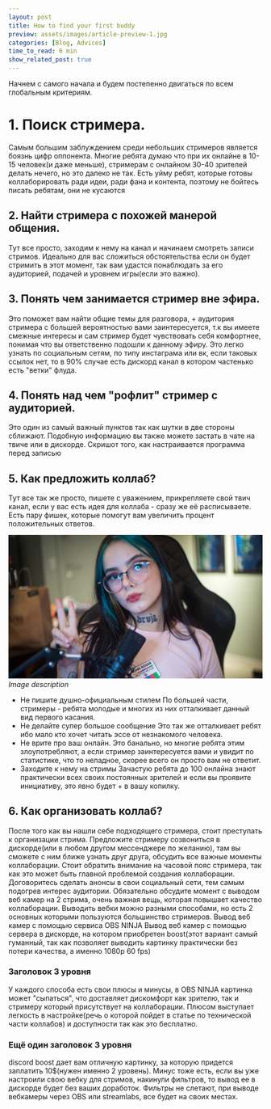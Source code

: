 ```yaml
---
layout: post
title: How to find your first buddy
preview: assets/images/article-preview-1.jpg
categories: [Blog, Advices]
time_to_read: 6 min
show_related_post: true
---
```


Начнем с самого начала и будем постепенно двигаться по всем глобальным критериям.

# 1. Поиск стримера.

Самым большим заблуждением среди небольших стримеров является боязнь цифр оппонента. Многие ребята думаю что при их
онлайне в 10-15 человек(и даже меньше), стримерам с онлайном 30-40 зрителей делать нечего, но это далеко не так. Есть
уйму ребят, которые готовы коллаборировать ради идеи, ради фана и контента, поэтому не бойтесь писать ребятам, они не
кусаются

## 2. Найти стримера с похожей манерой общения.

Тут все просто, заходим к нему на канал и начинаем смотреть записи стримов. Идеально для вас сложиться обстоятельства
если он будет стримить в этот момент, так вам удастся понаблюдать за его аудиторией, подачей и уровнем игры(если это
важно).

## 3. Понять чем занимается стример вне эфира.

Это поможет вам найти общие темы для разговора, + аудитория стримера с большей вероятностью вами заинтересуется, т.к
вы имеете смежные интересы и сам стример будет чувствовать себя комфортнее, понимая что вы ответственно подошли к
данному эфиру. Это легко узнать по социальным сетям, по типу инстаграма или вк, если таковых ссылок нет, то в 90%
случае есть дискорд канал в котором частенько есть "ветки" флуда.

## 4. Понять над чем "рофлит" стример с аудиторией.

Это один из самый важный пунктов так как шутки в две стороны сближают. Подобную информацию вы также можете застать в
чате на твиче или в дискорде.
Скришот того, как настраивается программа перед записью

## 5. Как предложить коллаб?

Тут все так же просто, пишете с уважением, прикрепляете свой твич канал, если у вас есть идея для коллаба - сразу же
её расписываете. Есть пару фишек, которые помогут вам увеличить процент положительных ответов.

![](/assets/images/article-preview-1.jpg)
*Image description*

- Не пишите душно-официальным стилем
  По большей части, стримеры - ребята молодые и многих из них отталкивает данный вид первого касания.
- Не делайте супер большое сообщение
  Это так же отталкивает ребят ибо мало кто хочет читать эссе от незнакомого человека.
- Не врите про ваш онлайн.
  Это банально, но многие ребята этим злоупотребляют, а если стример заинтересуется вами и увидит по статистике, что то
  неладное, скорее всего он просто вам не ответит.
- Заходите к нему на стримы
  Зачастую ребята до 100 онлайна знают практически всех своих постоянных зрителей и если вы проявите инициативу, это
  явно будет + в вашу копилку.

## 6. Как организовать коллаб?

После того как вы нашли себе подходящего стримера, стоит преступать к организации стрима. Предложите стримеру
созвониться в дискорде(или в любом другом мессенджере по желанию), там вы сможете с ним ближе узнать друг друга,
обсудить все важные моменты коллаборации. Стоит обратить внимание на часовой пояс стримера, так как это может быть
главной проблемой создания коллаборации. Договоритесь сделать анонсы в свои социальный сети, тем самым подогрев
интерес аудитории. Обязательно обсудите момент с выводом веб камер на 2 стрима, очень важная вещь, которая повышает
качество коллаборации. Выводить вебки можно разными способами, но есть 2 основных которыми пользуются большинство
стримеров.
Вывод веб камер с помощью сервиса OBS NINJA
Вывод веб камер с помощью сервера в дискорде, на котором приобретен boost(этот вариант самый гуманный, так как
позволяет выводить картинку практически без потери качества, а именно 1080р 60 fps)

### Заголовок 3 уровня

У каждого способа есть свои плюсы и минусы, в OBS NINJA картинка может "сыпаться", что доставляет дискомфорт как
зрителю, так и стримеру который присутствует на коллаборации. Плюсом выступает легкость в настройке(речь о которой
пойдет в статье по технической части коллабов) и доступности так как это бесплатно.

### Ещё один заголовок 3 уровня

discord boost дает вам отличную картинку, за которую придется заплатить 10$(нужен именно 2 уровень). Минус тоже есть,
если вы уже настроили свою вебку для стримов, накинули фильтров, то вывод ее в дискорде будет без ваших доработок.
Фильтры не слетают, при выводе вебкамеры через OBS или streamlabs, все будет на своих местах.
